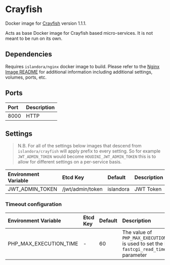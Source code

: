 # Crayfish

Docker image for [Crayfish] version 1.1.1.

Acts as base Docker image for Crayfish based micro-services. It is not meant to
be run on its own.

## Dependencies

Requires `islandora/nginx` docker image to build. Please refer to the
[Nginx Image README](../nginx/README.md) for additional information including
additional settings, volumes, ports, etc.

## Ports

| Port | Description |
| :--- | :---------- |
| 8000 | HTTP        |

## Settings

> N.B. For all of the settings below images that descend from
> ``islandora/crayfish`` will apply prefix to every setting. So for example
> `JWT_ADMIN_TOKEN` would become `HOUDINI_JWT_ADMIN_TOKEN` this is to allow for
> different settings on a per-service basis.

| Environment Variable | Etcd Key         | Default   | Description |
| :------------------- | :--------------- | :-------- | :---------- |
| JWT_ADMIN_TOKEN      | /jwt/admin/token | islandora | JWT Token   |

### Timeout configuration

| Environment Variable    | Etcd Key                 | Default           | Description                                                                                       |
| :---------------------- | :----------------------- | :---------------- | :------------------------------------------------------------------------------------------------ |
| PHP_MAX_EXECUTION_TIME  | -                        | 60                | The value of `PHP_MAX_EXECUTION_TIME` is used to set the Nginx `fastcgi_read_timeout` parameter   |

[Crayfish]: https://github.com/Islandora/Crayfish/tree/main

